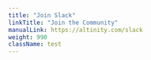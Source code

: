 ```yaml
---
title: "Join Slack"
linkTitle: "Join the Community"
manualLink: https://altinity.com/slack
weight: 990
className: test
---
```

